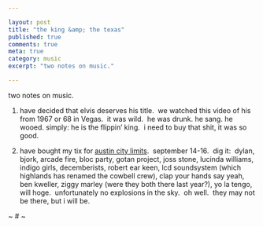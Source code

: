 ```yaml
---

layout: post
title: "the king &amp; the texas"
published: true
comments: true
meta: true
category: music
excerpt: "two notes on music."

---
```


two notes on music.

1) have decided that elvis deserves his title.  we watched this video of his from 1967 or 68 in Vegas.  it was wild.  he was drunk. he sang. he wooed. simply: he is the flippin’ king.  i need to buy that shit, it was so good.

2) have bought my tix for [austin city limits][1].  september 14-16.  dig it:  dylan, bjork, arcade fire, bloc party, gotan project, joss stone, lucinda williams, indigo girls, decemberists, robert ear keen, lcd soundsystem (which highlands has renamed the cowbell crew), clap your hands say yeah, ben kweller, ziggy marley (were they both there last year?), yo la tengo, will hoge.  unfortunately no explosions in the sky.  oh well.  they may not be there, but i will be.  

 [1]: http://www.aclfestival.com/lineup.aspx

~ # ~